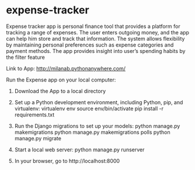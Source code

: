 # expense-tracker

Expense tracker app is personal finance tool that provides a platform for tracking a range of expenses.
The user enters outgoing money, and the app can help him store and track that information.
The system allows flexibility by maintaining personal preferences such as expense categories and payment methods.
The app provides insight into user’s spending habits by the filter feature

Link to App: http://milanab.pythonanywhere.com/


Run the Expense app on your local computer:

1. Download the App to a local directory

2. Set up a Python development environment, including Python, pip, and virtualenv:
    virtualenv env
    source env/bin/activate
    pip install -r requirements.txt
  
 3. Run the Django migrations to set up your models:
    python manage.py makemigrations
    python manage.py makemigrations polls
    python manage.py migrate
  
4. Start a local web server:
    python manage.py runserver
  
5. In your browser, go to http://localhost:8000
